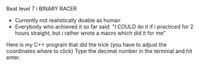 Beat level 7 i BINARY RACER
* Currently not realistically doable as human
* Everybody who achieved it so far said:
  "I COULD do it if i practiced for 2 hours straight, but i rather wrote a macro which did it for me"

Here is my C++ program that did the trick (you have to adjust the coordinates where to click)
Type the decimal number in the terminal and hit enter.
